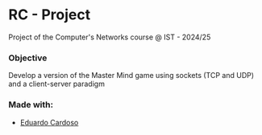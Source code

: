 # RC - Project
Project of the Computer's Networks course @ IST - 2024/25

### Objective
Develop a version of the Master Mind game using sockets (TCP and UDP) and a client-server paradigm

### Made with:
- [Eduardo Cardoso](https://github.com/eduardopalricas33)
